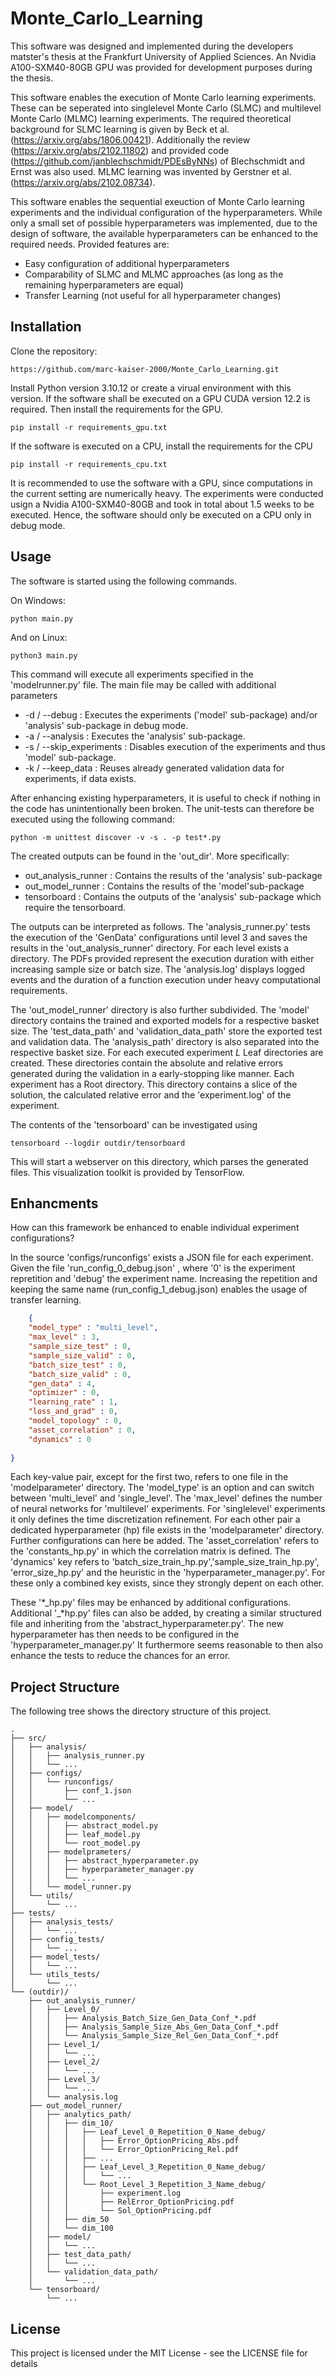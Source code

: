 # Monte_Carlo_Learning

This software was designed and implemented during the developers matster's thesis at the Frankfurt University of Applied Sciences.
An Nvidia A100-SXM40-80GB GPU was provided for development purposes during the thesis.

This software enables the execution of Monte Carlo learning experiments.
These can be seperated into singlelevel Monte Carlo (SLMC) and multilevel Monte Carlo (MLMC) learning experiments.
The required theoretical background for SLMC learning is given by Beck et al. (https://arxiv.org/abs/1806.00421).
Additionally the review (https://arxiv.org/abs/2102.11802) and provided code (https://github.com/janblechschmidt/PDEsByNNs) of Blechschmidt and Ernst was also used.
MLMC learning was invented by Gerstner et al. (https://arxiv.org/abs/2102.08734).

This software enables the sequential exeuction of Monte Carlo learning experiments and the individual configuration of the hyperparameters.
While only a small set of possible hyperparameters was implemented, due to the design of software, the available hyperparameters can be enhanced to the required needs.
Provided features are:
+ Easy configuration of additional hyperparameters
+ Comparability of SLMC and MLMC approaches (as long as the remaining hyperparameters are equal)
+ Transfer Learning (not useful for all hyperparameter changes)



## Installation


Clone the repository:

    https://github.com/marc-kaiser-2000/Monte_Carlo_Learning.git


Install Python version 3.10.12 or create a virual environment with this version.
If the software shall be executed on a GPU CUDA version 12.2 is required.
Then install the requirements for the GPU.

    pip install -r requirements_gpu.txt

If the software is executed on a CPU, install the requirements for the CPU

    pip install -r requirements_cpu.txt

It is recommended to use the software with a GPU, since computations in the current setting are numerically heavy.
The experiments were conducted usign a Nvidia A100-SXM40-80GB and took in total about 1.5 weeks to be executed.
Hence, the software should only be executed on a CPU only in debug mode.

## Usage

The software is started using the following commands. 

On Windows:
    
    python main.py

And on Linux:

    python3 main.py

This command will execute all experiments specified in the 'modelrunner.py' file.
The main file may be called with additional parameters
+ -d / --debug  : Executes the experiments ('model' sub-package) and/or 'analysis' sub-package in debug mode.
+ -a / --analysis : Executes the 'analysis' sub-package.
+ -s / --skip_experiments : Disables execution of the experiments and thus 'model' sub-package.
+ -k / --keep_data : Reuses already generated validation data for experiments, if data exists.

After enhancing existing hyperparameters, it is useful to check if nothing in the code has unintentionally been broken.
The unit-tests can therefore be executed using the following command:

    python -m unittest discover -v -s . -p test*.py

The created outputs can be found in the 'out_dir'.
More specifically:

+ out_analysis_runner : Contains the results of the 'analysis' sub-package
+ out_model_runner : Contains the results of the 'model'sub-package
+ tensorboard : Contains the outputs of the 'analysis' sub-package which require the tensorboard.

The outputs can be interpreted as follows.
The 'analysis_runner.py' tests the execution of the 'GenData' configurations until level 3 and saves the results in the 'out_analysis_runner' directory.
For each level exists a directory.
The PDFs provided represent the execution duration with either increasing sample size or batch size.
The 'analysis.log' displays logged events and the duration of a function execution under heavy computational requirements.

The 'out_model_runner' directory is also further subdivided.
The 'model' directory contains the trained and exported models for a respective basket size.
The 'test_data_path' and 'validation_data_path' store the exported test and validation data.
The 'analysis_path' directory is also separated into the respective basket size.
For each executed experiment $L$ Leaf directories are created.
These directories contain the absolute and relative errors generated during the validation in a early-stopping like manner.
Each experiment has a Root directory.
This directory contains a slice of the solution, the calculated relative error and the 'experiment.log' of the experiment.

The contents of the 'tensorboard' can be investigated using

    tensorboard --logdir outdir/tensorboard

This will start a webserver on this directory, which parses the generated files.
This visualization toolkit is provided by TensorFlow.


## Enhancments

How can this framework be enhanced to enable individual experiment configurations?

In the source 'configs/runconfigs' exists a JSON file for each experiment.
Given the file 'run_config_0_debug.json' , where '0' is the experiment repretition and 'debug' the experiment name.
Increasing the repetition and keeping the same name (run_config_1_debug.json) enables the usage of transfer learning.

```json
    {
    "model_type" : "multi_level", 
    "max_level" : 3,
    "sample_size_test" : 0,
    "sample_size_valid" : 0,
    "batch_size_test" : 0,
    "batch_size_valid" : 0, 
    "gen_data" : 4,
    "optimizer" : 0,
    "learning_rate" : 1,
    "loss_and_grad" : 0,
    "model_topology" : 0,
    "asset_correlation" : 0,
    "dynamics" : 0
    
}
```
Each key-value pair, except for the first two, refers to one file in the 'modelparameter' directory.
The 'model_type' is an option and can switch between 'multi_level' and 'single_level'.
The 'max_level' defines the number of neural networks for 'multilevel' experiments.
For 'singlelevel' experiments it only defines the time discretization refinement.
For each other pair a dedicated hyperparameter (hp) file exists in the 'modelparameter' directory.
Further configurations can here be added.
The 'asset_correlation' refers to the 'constants_hp.py' in which the correlation matrix is defined.
The 'dynamics' key refers to 'batch_size_train_hp.py','sample_size_train_hp.py', 'error_size_hp.py' and the heuristic in the 'hyperparameter_manager.py'.
For these only a combined key exists, since they strongly depent on each other.

These '*\_hp.py' files may be enhanced by additional configurations.
Additional '\_*hp.py' files can also be added, by creating a similar structured file and inheriting from the 'abstract_hyperparameter.py'.
The new hyperparameter has then needs to be configured in the 'hyperparameter_manager.py'
It furthermore seems reasonable to then also enhance the tests to reduce the chances for an error.


## Project Structure 

The following tree shows the directory structure of this project.

```plaintext
.
├── src/
│   ├── analysis/
│   │   ├── analysis_runner.py
│   │   └── ...
│   ├── configs/
│   │   └── runconfigs/
│   │       ├── conf_1.json
│   │       └── ...
│   ├── model/
│   │   ├── modelcomponents/
│   │   │   ├── abstract_model.py
│   │   │   ├── leaf_model.py
│   │   │   └── root_model.py
│   │   ├── modelprameters/
│   │   │   ├── abstract_hyperparameter.py
│   │   │   ├── hyperparameter_manager.py
│   │   │   └── ...
│   │   └── model_runner.py
│   └── utils/
│       └── ...
├── tests/
│   ├── analysis_tests/
│   │   └── ...
│   ├── config_tests/
│   │   └── ...
│   ├── model_tests/
│   │   └── ...
│   └── utils_tests/
│       └── ...
└── (outdir)/
    ├── out_analysis_runner/
    │   ├── Level_0/
    │   │   ├── Analysis_Batch_Size_Gen_Data_Conf_*.pdf
    │   │   ├── Analysis_Sample_Size_Abs_Gen_Data_Conf_*.pdf
    │   │   └── Analysis_Sample_Size_Rel_Gen_Data_Conf_*.pdf
    │   ├── Level_1/
    │   │   └── ...
    │   ├── Level_2/
    │   │   └── ...
    │   ├── Level_3/
    │   │   └── ...
    │   └── analysis.log
    ├── out_model_runner/
    │   ├── analytics_path/
    │   │   ├── dim_10/
    │   │   │   ├── Leaf_Level_0_Repetition_0_Name_debug/
    │   │   │   │   ├── Error_OptionPricing_Abs.pdf
    │   │   │   │   └── Error_OptionPricing_Rel.pdf
    │   │   │   ├── ...
    │   │   │   ├── Leaf_Level_3_Repetition_0_Name_debug/
    │   │   │   │   └── ...
    │   │   │   └── Root_Level_3_Repetition_3_Name_debug/
    │   │   │       ├── experiment.log
    │   │   │       ├── RelError_OptionPricing.pdf
    │   │   │       └── Sol_OptionPricing.pdf
    │   │   ├── dim_50
    │   │   └── dim_100
    │   ├── model/
    │   │   └── ...
    │   ├── test_data_path/
    │   │   └── ...
    │   └── validation_data_path/
    │       └── ...
    └── tensorboard/
        └── ...
```

## License
This project is licensed under the MIT License - see the LICENSE file for details


